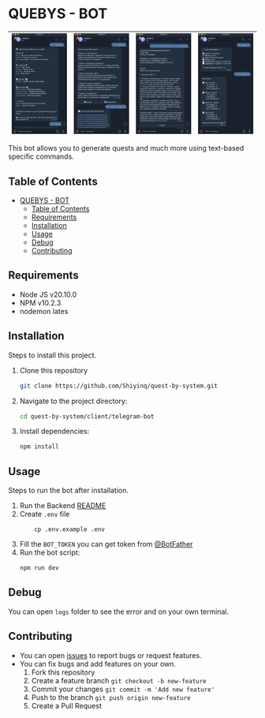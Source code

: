 # QUEBYS - BOT

| ![Home](/docs/images/bot/menu.png) | ![Quests](/docs/images/bot/generated.png) | ![Detail Quest](/docs/images/bot/detail.png) | ![Profile](/docs/images/bot/profile.png) |
|:---:|:---:|:---:|:---:|

This bot allows you to generate quests and much more using text-based specific commands.

## Table of Contents
- [QUEBYS - BOT](#quebys---bot)
  - [Table of Contents](#table-of-contents)
  - [Requirements](#requirements)
  - [Installation](#installation)
  - [Usage](#usage)
  - [Debug](#debug)
  - [Contributing](#contributing)


## Requirements
- Node JS v20.10.0
- NPM v10.2.3
- nodemon lates

## Installation
Steps to install this project.

1. Clone this repository
    ```bash
    git clone https://github.com/Shiyinq/quest-by-system.git
    ```
2. Navigate to the project directory:
    ```bash
    cd quest-by-system/client/telegram-bot
    ```
3. Install dependencies:
    ```bash
    npm install
    ```

## Usage
Steps to run the bot after installation.
1. Run the Backend [README](/README.md)
2. Create `.env` file
    ```base
        cp .env.example .env
    ```
3. Fill the `BOT_TOKEN` you can get token from [@BotFather](https://t.me/botfather)
4. Run the bot script:
    ```bash
    npm run dev
    ```

## Debug
You can open `logs` folder to see the error and on your own terminal.

## Contributing
- You can open [issues](https://github.com/Shiyinq/quest-by-system/issues) to report bugs or request features.
- You can fix bugs and add features on your own.
  1. Fork this repository
  2. Create a feature branch `git checkout -b new-feature`
  3. Commit your changes `git commit -m 'Add new feature'`
  4. Push to the branch `git push origin new-feature`
  5. Create a Pull Request

